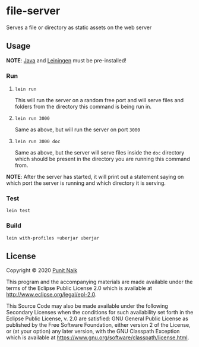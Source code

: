 # file-server

Serves a file or directory as static assets on the web server

## Usage

**NOTE**: [Java](https://openjdk.java.net/) and [Leiningen](https://github.com/technomancy/leiningen) must be pre-installed!

### Run

1. `lein run`

    This will run the server on a random free port and will serve files and folders from the directory this command is being run in.
2. `lein run 3000`

    Same as above, but will run the server on port `3000`
3. `lein run 3000 doc`

    Same as above, but the server will serve files inside the `doc` directory which should be present in the directory you are running this command from.

**NOTE**: After the server has started, it will print out a statement saying on which port the server is running and which directory it is serving.

### Test

```
lein test
```

### Build

```
lein with-profiles +uberjar uberjar
```

## License

Copyright © 2020 [Punit Naik](https://github.com/punit-naik)

This program and the accompanying materials are made available under the
terms of the Eclipse Public License 2.0 which is available at
http://www.eclipse.org/legal/epl-2.0.

This Source Code may also be made available under the following Secondary
Licenses when the conditions for such availability set forth in the Eclipse
Public License, v. 2.0 are satisfied: GNU General Public License as published by
the Free Software Foundation, either version 2 of the License, or (at your
option) any later version, with the GNU Classpath Exception which is available
at https://www.gnu.org/software/classpath/license.html.
